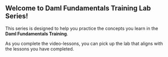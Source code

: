 ## Welcome to Daml Fundamentals Training Lab Series!

This series is designed to help you practice the concepts you learn in the **Daml Fundamentals Training**. 

As you complete the video-lessons, you can pick up the lab that aligns with the lessons you have completed. 


